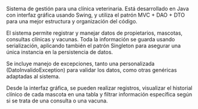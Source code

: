 Sistema de gestión para una clínica veterinaria. Está desarrollado en Java con interfaz gráfica usando Swing, y utiliza el patrón MVC + DAO + DTO para una mejor estructura y organización del código.

El sistema permite registrar y manejar datos de propietarios, mascotas, consultas clínicas y vacunas. Toda la información se guarda usando serialización, aplicando también el patrón Singleton para asegurar una única instancia en la persistencia de datos.

Se incluye manejo de excepciones, tanto una personalizada (DatoInvalidoException) para validar los datos, como otras genéricas adaptadas al sistema.

Desde la interfaz gráfica, se pueden realizar registros, visualizar el historial clínico de cada mascota en una tabla y filtrar información específica según si se trata de una consulta o una vacuna.
